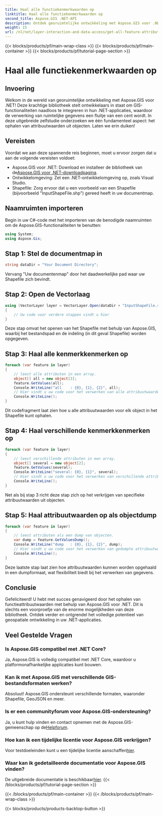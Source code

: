 ```yaml
---
title: Haal alle functiekenmerkwaarden op
linktitle: Haal alle functiekenmerkwaarden op
second_title: Aspose.GIS .NET-API
description: Ontdek georuimtelijke ontwikkeling met Aspose.GIS voor .NET! Haal functieattribuutwaarden naadloos op. Download nu voor een ruimtelijk codeeravontuur.
weight: 15
url: /nl/net/layer-interaction-and-data-access/get-all-feature-attribute-values/
---
```


{{< blocks/products/pf/main-wrap-class >}}
{{< blocks/products/pf/main-container >}}
{{< blocks/products/pf/tutorial-page-section >}}

# Haal alle functiekenmerkwaarden op

## Invoering
Welkom in de wereld van georuimtelijke ontwikkeling met Aspose.GIS voor .NET! Deze krachtige bibliotheek stelt ontwikkelaars in staat om GIS-functionaliteiten naadloos te integreren in hun .NET-applicaties, waardoor de verwerking van ruimtelijke gegevens een fluitje van een cent wordt. In deze uitgebreide zelfstudie onderzoeken we één fundamenteel aspect: het ophalen van attribuutwaarden uit objecten. Laten we erin duiken!
## Vereisten
Voordat we aan deze spannende reis beginnen, moet u ervoor zorgen dat u aan de volgende vereisten voldoet:
-  Aspose.GIS voor .NET: Download en installeer de bibliotheek van de[Aspose.GIS voor .NET-downloadpagina](https://releases.aspose.com/gis/net/).
- Ontwikkelomgeving: Zet een .NET-ontwikkelomgeving op, zoals Visual Studio.
- Shapefile: Zorg ervoor dat u een voorbeeld van een Shapefile (bijvoorbeeld "InputShapeFile.shp") gereed heeft in uw documentmap.
## Naamruimten importeren
Begin in uw C#-code met het importeren van de benodigde naamruimten om de Aspose.GIS-functionaliteiten te benutten:
```csharp
using System;
using Aspose.Gis;
```
## Stap 1: Stel de documentmap in
```csharp
string dataDir = "Your Document Directory";
```
Vervang "Uw documentenmap" door het daadwerkelijke pad waar uw Shapefile zich bevindt.
## Stap 2: Open de Vectorlaag
```csharp
using (VectorLayer layer = VectorLayer.Open(dataDir + "InputShapeFile.shp", Drivers.Shapefile))
{
    // Uw code voor verdere stappen vindt u hier
}
```
Deze stap omvat het openen van het Shapefile met behulp van Aspose.GIS, waarbij het bestandspad en de indeling (in dit geval Shapefile) worden opgegeven.
## Stap 3: Haal alle kenmerkkenmerken op
```csharp
foreach (var feature in layer)
{
    // leest alle attributen in een array.
    object[] all = new object[3];
    feature.GetValues(all);
    Console.WriteLine("all    : {0}, {1}, {2}", all);
    // Hier vindt u uw code voor het verwerken van alle attribuutwaarden
    Console.WriteLine();
}
```
Dit codefragment laat zien hoe u alle attribuutwaarden voor elk object in het Shapefile kunt ophalen.
## Stap 4: Haal verschillende kenmerkkenmerken op
```csharp
foreach (var feature in layer)
{
    // leest verschillende attributen in een array.
    object[] several = new object[2];
    feature.GetValues(several);
    Console.WriteLine("several: {0}, {1}", several);
    // Hier vindt u uw code voor het verwerken van verschillende attribuutwaarden
    Console.WriteLine();
}
```
Net als bij stap 3 richt deze stap zich op het verkrijgen van specifieke attribuutwaarden uit objecten.
## Stap 5: Haal attribuutwaarden op als objectdump
```csharp
foreach (var feature in layer)
{
    // leest attributen als een dump van objecten.
    var dump = feature.GetValuesDump();
    Console.WriteLine("dump   : {0}, {1}, {2}", dump);
    // Hier vindt u uw code voor het verwerken van gedumpte attribuutwaarden
    Console.WriteLine();
}
```
Deze laatste stap laat zien hoe attribuutwaarden kunnen worden opgehaald in een dumpformaat, wat flexibiliteit biedt bij het verwerken van gegevens.
## Conclusie
Gefeliciteerd! U hebt met succes genavigeerd door het ophalen van functieattribuutwaarden met behulp van Aspose.GIS voor .NET. Dit is slechts een voorproefje van de enorme mogelijkheden van deze bibliotheek. Ontdek verder en ontgrendel het volledige potentieel van geospatiale ontwikkeling in uw .NET-applicaties.
## Veel Gestelde Vragen
### Is Aspose.GIS compatibel met .NET Core?
Ja, Aspose.GIS is volledig compatibel met .NET Core, waardoor u platformonafhankelijke applicaties kunt bouwen.
### Kan ik met Aspose.GIS met verschillende GIS-bestandsformaten werken?
Absoluut! Aspose.GIS ondersteunt verschillende formaten, waaronder Shapefile, GeoJSON en meer.
### Is er een communityforum voor Aspose.GIS-ondersteuning?
 Ja, u kunt hulp vinden en contact opnemen met de Aspose.GIS-gemeenschap op de[Helpforum](https://forum.aspose.com/c/gis/33).
### Hoe kan ik een tijdelijke licentie voor Aspose.GIS verkrijgen?
 Voor testdoeleinden kunt u een tijdelijke licentie aanschaffen[hier](https://purchase.aspose.com/temporary-license/).
### Waar kan ik gedetailleerde documentatie voor Aspose.GIS vinden?
 De uitgebreide documentatie is beschikbaar[hier](https://reference.aspose.com/gis/net/).
{{< /blocks/products/pf/tutorial-page-section >}}

{{< /blocks/products/pf/main-container >}}
{{< /blocks/products/pf/main-wrap-class >}}

{{< blocks/products/products-backtop-button >}}

